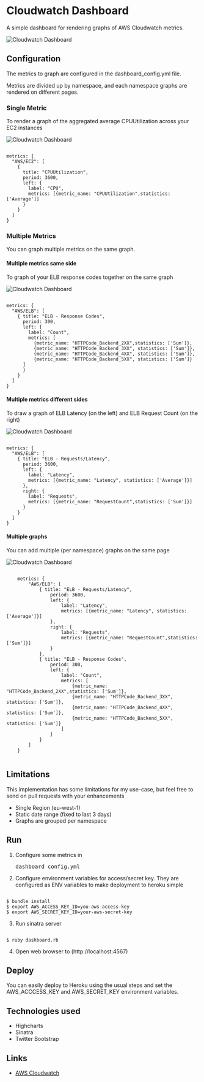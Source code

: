 # Cloudwatch Dashboard

A simple dashboard for rendering graphs of AWS Cloudwatch metrics.

![Cloudwatch Dashboard](/docs/multiple_metrics.png)


## Configuration

The metrics to graph are configured in the dashboard_config.yml file.

Metrics are divided up by namespace, and each namespace graphs are rendered on different pages.


### Single Metric
To render a graph of the aggregated average CPUUtilization across your EC2 instances

![Cloudwatch Dashboard](/docs/single_metric.png)

<pre><code>
metrics: {
  "AWS/EC2": [
    {
      title: "CPUUtilization",
      period: 3600,
      left: {
        label: "CPU",
        metrics: [{metric_name: "CPUUtilization",statistics: ['Average']]
      }
    }
  ]
}
</code></pre>

### Multiple Metrics

You can graph multiple metrics on the same graph.

#### Multiple metrics same side

To graph of your ELB response codes together on the same graph

![Cloudwatch Dashboard](/docs/multiple_metrics_same_side.png)

<pre><code>
metrics: {
  "AWS/ELB": [
    { title: "ELB - Response Codes",
      period: 300,
      left: {
        label: "Count",
        metrics: [
          {metric_name: "HTTPCode_Backend_2XX",statistics: ['Sum']},
          {metric_name: "HTTPCode_Backend_3XX", statistics: ['Sum']},
          {metric_name: "HTTPCode_Backend_4XX", statistics: ['Sum']},
          {metric_name: "HTTPCode_Backend_5XX", statistics: ['Sum']}
      ]
      }
    }
  ]
}
</code></pre>


#### Multiple metrics different sides

To draw a graph of ELB Latency (on the left) and ELB Request Count (on the right)

![Cloudwatch Dashboard](/docs/multiple_metrics_diff_sides.png)

<pre><code>
metrics: {
  "AWS/ELB": [
    { title: "ELB - Requests/Latency",
      period: 3600,
      left: {
        label: "Latency",
        metrics: [{metric_name: "Latency", statistics: ['Average']}]
      },
      right: {
        label: "Requests",
        metrics: [{metric_name: "RequestCount",statistics: ['Sum']}]
      }
    }
  ]
}
</code></pre>

#### Multiple graphs

You can add multiple (per namespace) graphs on the same page

![Cloudwatch Dashboard](/docs/multiple_metrics.png)

 <pre><code>
    metrics: {
        "AWS/ELB": [
            { title: "ELB - Requests/Latency",
                period: 3600,
                left: {
                    label: "Latency",
                    metrics: [{metric_name: "Latency", statistics: ['Average']}]
                },
                right: {
                    label: "Requests",
                    metrics: [{metric_name: "RequestCount",statistics: ['Sum']}]
                }
            },
            { title: "ELB - Response Codes",
                period: 300,
                left: {
                    label: "Count",
                    metrics: [
                        {metric_name: "HTTPCode_Backend_2XX",statistics: ['Sum']},
                        {metric_name: "HTTPCode_Backend_3XX", statistics: ['Sum']},
                        {metric_name: "HTTPCode_Backend_4XX", statistics: ['Sum']},
                        {metric_name: "HTTPCode_Backend_5XX", statistics: ['Sum']}
                    ]
                }
            }
        ]
    }
 </code></pre>


## Limitations

This implementation has some limitations for my use-case, but feel free to send on pull requests with your enhancements
* Single Region (eu-west-1)
* Static date range (fixed to last 3 days)
* Graphs are grouped per namespace


## Run
1. Configure some metrics in <pre>dashboard_config.yml</pre>

2. Configure environment variables for access/secret key. They are configured as ENV variables to make deployment to heroku simple

<pre><code>
$ bundle install
$ export AWS_ACCESS_KEY_ID=you-aws-access-key
$ export AWS_SECRET_KEY_ID=your-aws-secret-key
</pre></code>

3. Run sinatra server
<pre><code>
$ ruby dashboard.rb
</code></pre>

4. Open web browser to (http://localhost:4567)

## Deploy
You can easily deploy to Heroku using the usual steps and set the AWS_ACCCESS_KEY and AWS_SECRET_KEY environment variables.


## Technologies used
* Highcharts
* Sinatra
* Twitter Bootstrap

## Links
* [AWS Cloudwatch](http://aws.amazon.com/documentation/cloudwatch/)